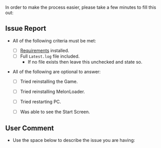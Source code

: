 In order to make the process easier, please take a few minutes to fill this out:


## Issue Report

- All of the following criteria must be met:

	- [ ] [Requirements](https://github.com/LavaGang/MelonLoader/blob/master/README.md#requirements) installed.
	- [ ] Full ``Latest.log`` file included.
		- If no file exists then leave this unchecked and state so.

- All of the following are optional to answer:

	- [ ] Tried reinstalling the Game.
	- [ ] Tried reinstalling MelonLoader.
	- [ ] Tried restarting PC.
	- [ ] Was able to see the Start Screen.


## User Comment

- Use the space below to describe the issue you are having:

